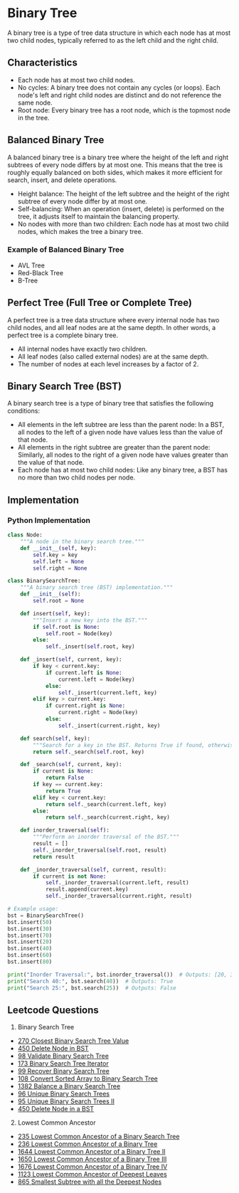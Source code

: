 # Binary Tree
A binary tree is a type of tree data structure in which each node has at most two child nodes, typically referred to as the left child and the right child.

## Characteristics
- Each node has at most two child nodes.
- No cycles: A binary tree does not contain any cycles (or loops). Each node's left and right child nodes are distinct and do not reference the same node.
- Root node: Every binary tree has a root node, which is the topmost node in the tree.

## Balanced Binary Tree
A balanced binary tree is a binary tree where the height of the left and right subtrees of every node differs by at most one. This means that the tree is roughly equally balanced on both sides, which makes it more efficient for search, insert, and delete operations.
- Height balance: The height of the left subtree and the height of the right subtree of every node differ by at most one.
- Self-balancing: When an operation (insert, delete) is performed on the tree, it adjusts itself to maintain the balancing property.
- No nodes with more than two children: Each node has at most two child nodes, which makes the tree a binary tree.

### Example of Balanced Binary Tree
- AVL Tree
- Red-Black Tree
- B-Tree

## Perfect Tree (Full Tree or Complete Tree)
A perfect tree is a tree data structure where every internal node has two child nodes, and all leaf nodes are at the same depth. In other words, a perfect tree is a complete binary tree.
- All internal nodes have exactly two children.
- All leaf nodes (also called external nodes) are at the same depth.
- The number of nodes at each level increases by a factor of 2.

## Binary Search Tree (BST)
A binary search tree is a type of binary tree that satisfies the following conditions:
- All elements in the left subtree are less than the parent node: In a BST, all nodes to the left of a given node have values less than the value of that node.
- All elements in the right subtree are greater than the parent node: Similarly, all nodes to the right of a given node have values greater than the value of that node.
- Each node has at most two child nodes: Like any binary tree, a BST has no more than two child nodes per node.

## Implementation
### Python Implementation
```python
class Node:
    """A node in the binary search tree."""
    def __init__(self, key):
        self.key = key
        self.left = None
        self.right = None

class BinarySearchTree:
    """A binary search tree (BST) implementation."""
    def __init__(self):
        self.root = None

    def insert(self, key):
        """Insert a new key into the BST."""
        if self.root is None:
            self.root = Node(key)
        else:
            self._insert(self.root, key)

    def _insert(self, current, key):
        if key < current.key:
            if current.left is None:
                current.left = Node(key)
            else:
                self._insert(current.left, key)
        elif key > current.key:
            if current.right is None:
                current.right = Node(key)
            else:
                self._insert(current.right, key)

    def search(self, key):
        """Search for a key in the BST. Returns True if found, otherwise False."""
        return self._search(self.root, key)

    def _search(self, current, key):
        if current is None:
            return False
        if key == current.key:
            return True
        elif key < current.key:
            return self._search(current.left, key)
        else:
            return self._search(current.right, key)

    def inorder_traversal(self):
        """Perform an inorder traversal of the BST."""
        result = []
        self._inorder_traversal(self.root, result)
        return result

    def _inorder_traversal(self, current, result):
        if current is not None:
            self._inorder_traversal(current.left, result)
            result.append(current.key)
            self._inorder_traversal(current.right, result)

# Example usage:
bst = BinarySearchTree()
bst.insert(50)
bst.insert(30)
bst.insert(70)
bst.insert(20)
bst.insert(40)
bst.insert(60)
bst.insert(80)

print("Inorder Traversal:", bst.inorder_traversal())  # Outputs: [20, 30, 40, 50, 60, 70, 80]
print("Search 40:", bst.search(40))  # Outputs: True
print("Search 25:", bst.search(25))  # Outputs: False
```

## Leetcode Questions
1. Binary Search Tree
- [270 Closest Binary Search Tree Value](../leetcode_questions/270_closest_binary_search_tree_value.md)
- [450 Delete Node in BST](../leetcode_questions/450_delete_node_in_BST.md)
- [98 Validate Binary Search Tree](../leetcode_questions/98_validate_binary_search_tree.md)
- [173 Binary Search Tree Iterator](../leetcode_questions/173_binary_search_tree_iterator.md)
- [99 Recover Binary Search Tree](../leetcode_questions/99_recover_binary_search_tree.md)
- [108 Convert Sorted Array to Binary Search Tree](../leetcode_questions/108_convert_sorted_array_to_binary_search_tree.md)
- [1382 Balance a Binary Search Tree](../leetcode_questions/1382_balance_a_binary_search_tree.md)
- [96 Unique Binary Search Trees](../leetcode_questions/96_unique_binary_search_trees.md)
- [95 Unique Binary Search Trees II](../leetcode_questions/95_unique_binary_search_trees_ii.md)
- [450 Delete Node in a BST](../leetcode_questions/450_delete_node_in_BST.md)

2. Lowest Common Ancestor
- [235 Lowest Common Ancestor of a Binary Search Tree](../leetcode_questions/235_lowest_common_ancestor_of_a_binary_search_tree.md)
- [236 Lowest Common Ancestor of a Binary Tree](../leetcode_questions/236_lowest_common_ancestor_of_a_binary_tree.md)
- [1644 Lowest Common Ancestor of a Binary Tree II](../leetcode_questions/1644_lowest_common_ancestor_of_a_binary_tree_ii.md)
- [1650 Lowest Common Ancestor of a Binary Tree III](../leetcode_questions/1650_lowest_common_ancestor_of_a_binary_tree_iii.md)
- [1676 Lowest Common Ancestor of a Binary Tree IV](../leetcode_questions/1676_lowest_common_ancestor_of_a_binary_tree_iv.md)
- [1123 Lowest Common Ancestor of Deepest Leaves](../leetcode_questions/1123_lowest_common_ancestor_of_deepest_leaves.md)
- [865 Smallest Subtree with all the Deepest Nodes](../leetcode_questions/865_smallest_subtree_with_all_the_deepest_nodes.md)